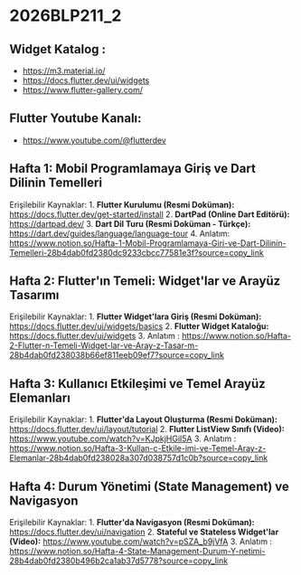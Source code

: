 # 2026BLP211_2

## Widget Katalog : 
* https://m3.material.io/
* https://docs.flutter.dev/ui/widgets
* https://www.flutter-gallery.com/

## Flutter Youtube Kanalı:
* https://www.youtube.com/@flutterdev


## Hafta 1: Mobil Programlamaya Giriş ve Dart Dilinin Temelleri
   Erişilebilir Kaynaklar:
        1. **Flutter Kurulumu (Resmi Doküman):** https://docs.flutter.dev/get-started/install
        2. **DartPad (Online Dart Editörü):** https://dartpad.dev/
        3. **Dart Dil Turu (Resmi Doküman - Türkçe):** https://dart.dev/guides/language/language-tour
        4. Anlatım: https://www.notion.so/Hafta-1-Mobil-Programlamaya-Giri-ve-Dart-Dilinin-Temelleri-28b4dab0fd2380dc9233cbcc77581e3f?source=copy_link
## Hafta 2: Flutter'ın Temeli: Widget'lar ve Arayüz Tasarımı
   Erişilebilir Kaynaklar:
        1. **Flutter Widget'lara Giriş (Resmi Doküman):** https://docs.flutter.dev/ui/widgets/basics
        2. **Flutter Widget Kataloğu:** https://docs.flutter.dev/ui/widgets
        3. Anlatım : https://www.notion.so/Hafta-2-Flutter-n-Temeli-Widget-lar-ve-Aray-z-Tasar-m-28b4dab0fd238038b66ef811eeb09ef7?source=copy_link
## Hafta 3: Kullanıcı Etkileşimi ve Temel Arayüz Elemanları
   Erişilebilir Kaynaklar:
        1. **Flutter'da Layout Oluşturma (Resmi Doküman):** https://docs.flutter.dev/ui/layout/tutorial
        2. **Flutter ListView Sınıfı (Video):** https://www.youtube.com/watch?v=KJpkjHGiI5A
        3. Anlatım : https://www.notion.so/Hafta-3-Kullan-c-Etkile-imi-ve-Temel-Aray-z-Elemanlar-28b4dab0fd238028a307d038757d1c0b?source=copy_link
## Hafta 4: Durum Yönetimi (State Management) ve Navigasyon
   Erişilebilir Kaynaklar:
        1. **Flutter'da Navigasyon (Resmi Doküman):** https://docs.flutter.dev/ui/navigation
        2. **Stateful ve Stateless Widget'lar (Video):** https://www.youtube.com/watch?v=pSZA_b9jVfA
        3. Anlatım : https://www.notion.so/Hafta-4-State-Management-Durum-Y-netimi-28b4dab0fd2380b496b2ca1ab37d5778?source=copy_link
